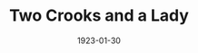 ---
title: Two Crooks and a Lady
date: 1923-01-30
closing_date: 
layout: productions
featured_image: 
image_caption:
image_credit:
playbill:
category:
Theatre: Theatre Jacksonville
cast:
  Inspector: A. L. Dawson
  Lucile:
    - Birsa Shepard
  Policeman: Foster B. Vary, Jr.
  Miss Jones: Miss Lohr
  Mrs. Sims-Vane: Mrs. Milton E. Bacon
  Miller: William T. Cowles, Jr.
crew:
  Stage Decoration/Props:
    - Mrs. Lee Guest
    - Mrs. Louis Rivas
external_links:
---